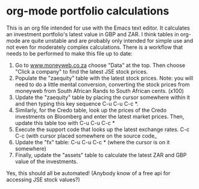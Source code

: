 # org-mode portfolio calculations

This is an org file intended for use with the Emacs text editor.
It calculates an investment portfolio's latest value in GBP and ZAR.
I think tables in org-mode are quite unstable and are probably only intended for simple use and not even for moderately complex calculations.
There is a workflow that needs to be performed to make this file up to date:
1. Go to www.moneyweb.co.za choose "Data" at the top. Then choose "Click a company" to find the latest JSE stock prices.
2. Populate the "zaequity" table with the latest stock prices. Note: you will need to do a little mental conversion, converting the stock prices from moneyweb from South African Rands to South African cents. (x100)
3. Update the "zaequity" table by placing the cursor somewhere within it and then typing this key sequence C-u C-u C-c \*.
4. Similarly, for the Credo table, look up the prices of the Credo investments on Bloomberg and enter the latest market prices. Then, update this table too with C-u C-u C-c \*
5. Execute the support code that looks up the latest exchange rates. C-c C-c (with cursor placed somewhere on the source code_
6. Update the "fx" table: C-u C-u C-c \* (where the cursor is on it somewhere)
7. Finally, update the "assets" table to calculate the latest ZAR and GBP value of the investments.

Yes, this should all be automated! (Anybody know of a free api for accessing JSE stock values?)
